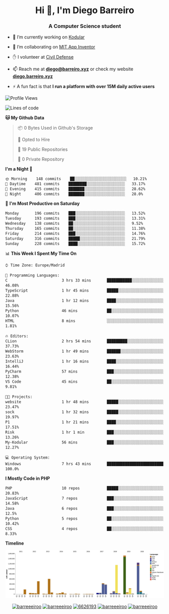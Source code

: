 <h1 align="center">Hi 👋, I'm Diego Barreiro</h1>
<h3 align="center">A Computer Science student</h3>

- 🔭 I’m currently working on [Kodular](https://www.kodular.io)

- 👯 I’m collaborating on [MIT App Inventor](https://github.com/mit-cml/appinventor-sources)

- ✋ I volunteer at [Civil Defense](https://proteccioncivil.sdc.gal)

- 📫 Reach me at **diego@barreiro.xyz** or check my website **[diego.barreiro.xyz](https://diego.barreiro.xyz)**

- ⚡ A fun fact is that **I run a platform with over 15M daily active users**

<!--START_SECTION:waka-->
![Profile Views](http://img.shields.io/badge/Profile%20Views-4-blue)

![Lines of code](https://img.shields.io/badge/From%20Hello%20World%20I%27ve%20Written-18.8%20million%20lines%20of%20code-blue)

**🐱 My Github Data** 

> 📦 0 Bytes Used in Github's Storage 
 > 
> 💼 Opted to Hire
 > 
> 📜 19 Public Repositories
 > 
> 🔑 0 Private Repository 
 > 
**I'm a Night 🦉** 

```text
🌞 Morning    148 commits    ██░░░░░░░░░░░░░░░░░░░░░░░   10.21% 
🌆 Daytime    481 commits    ████████░░░░░░░░░░░░░░░░░   33.17% 
🌃 Evening    415 commits    ███████░░░░░░░░░░░░░░░░░░   28.62% 
🌙 Night      406 commits    ███████░░░░░░░░░░░░░░░░░░   28.0%

```
📅 **I'm Most Productive on Saturday** 

```text
Monday       196 commits    ███░░░░░░░░░░░░░░░░░░░░░░   13.52% 
Tuesday      193 commits    ███░░░░░░░░░░░░░░░░░░░░░░   13.31% 
Wednesday    138 commits    ██░░░░░░░░░░░░░░░░░░░░░░░   9.52% 
Thursday     165 commits    ██░░░░░░░░░░░░░░░░░░░░░░░   11.38% 
Friday       214 commits    ███░░░░░░░░░░░░░░░░░░░░░░   14.76% 
Saturday     316 commits    █████░░░░░░░░░░░░░░░░░░░░   21.79% 
Sunday       228 commits    ████░░░░░░░░░░░░░░░░░░░░░   15.72%

```


📊 **This Week I Spent My Time On** 

```text
⌚︎ Time Zone: Europe/Madrid

💬 Programming Languages: 
C                        3 hrs 33 mins       ███████████░░░░░░░░░░░░░░   46.08% 
TypeScript               1 hr 45 mins        █████░░░░░░░░░░░░░░░░░░░░   22.88% 
Java                     1 hr 12 mins        ████░░░░░░░░░░░░░░░░░░░░░   15.56% 
Python                   46 mins             ██░░░░░░░░░░░░░░░░░░░░░░░   10.07% 
HTML                     8 mins              ░░░░░░░░░░░░░░░░░░░░░░░░░   1.81%

🔥 Editors: 
CLion                    2 hrs 54 mins       █████████░░░░░░░░░░░░░░░░   37.73% 
WebStorm                 1 hr 49 mins        ██████░░░░░░░░░░░░░░░░░░░   23.63% 
IntelliJ                 1 hr 16 mins        ████░░░░░░░░░░░░░░░░░░░░░   16.44% 
PyCharm                  57 mins             ███░░░░░░░░░░░░░░░░░░░░░░   12.38% 
VS Code                  45 mins             ██░░░░░░░░░░░░░░░░░░░░░░░   9.81%

🐱‍💻 Projects: 
website                  1 hr 48 mins        █████░░░░░░░░░░░░░░░░░░░░   23.47% 
sock                     1 hr 32 mins        █████░░░░░░░░░░░░░░░░░░░░   19.97% 
P1                       1 hr 21 mins        ████░░░░░░░░░░░░░░░░░░░░░   17.51% 
Risk                     1 hr 1 min          ███░░░░░░░░░░░░░░░░░░░░░░   13.26% 
My-Kodular               56 mins             ███░░░░░░░░░░░░░░░░░░░░░░   12.27%

💻 Operating System: 
Windows                  7 hrs 43 mins       █████████████████████████   100.0%

```

**I Mostly Code in PHP** 

```text
PHP                      10 repos            █████░░░░░░░░░░░░░░░░░░░░   20.83% 
JavaScript               7 repos             ███░░░░░░░░░░░░░░░░░░░░░░   14.58% 
Java                     6 repos             ███░░░░░░░░░░░░░░░░░░░░░░   12.5% 
Python                   5 repos             ██░░░░░░░░░░░░░░░░░░░░░░░   10.42% 
CSS                      4 repos             ██░░░░░░░░░░░░░░░░░░░░░░░   8.33%

```


**Timeline**

![Chart not found](https://github.com/barreeeiroo/barreeeiroo/blob/master/charts/bar_graph.png) 


<!--END_SECTION:waka-->

<p align="center">
<a href="https://twitter.com/barreeeiroo" target="blank"><img align="center" src="https://cdn.jsdelivr.net/npm/simple-icons@3.0.1/icons/twitter.svg" alt="barreeeiroo" height="20" width="20" /></a>
<a href="https://linkedin.com/in/barreeeiroo" target="blank"><img align="center" src="https://cdn.jsdelivr.net/npm/simple-icons@3.0.1/icons/linkedin.svg" alt="barreeeiroo" height="20" width="20" /></a>
<a href="https://stackoverflow.com/users/6626193" target="blank"><img align="center" src="https://cdn.jsdelivr.net/npm/simple-icons@3.0.1/icons/stackoverflow.svg" alt="6626193" height="20" width="20" /></a>
<a href="https://fb.com/barreeeiroo" target="blank"><img align="center" src="https://cdn.jsdelivr.net/npm/simple-icons@3.0.1/icons/facebook.svg" alt="barreeeiroo" height="20" width="20" /></a>
<a href="https://instagram.com/barreeeiroo" target="blank"><img align="center" src="https://cdn.jsdelivr.net/npm/simple-icons@3.0.1/icons/instagram.svg" alt="barreeeiroo" height="20" width="20" /></a>
</p>
